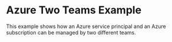 # Azure Two Teams Example
This example shows how an Azure service principal and an Azure subscription can
be managed by two different teams.
